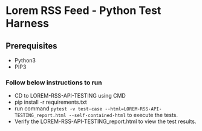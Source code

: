 # Lorem RSS Feed - Python Test Harness
## Prerequisites
* Python3
* PIP3
### Follow below instructions to run
* CD to LOREM-RSS-API-TESTING using CMD
* pip install -r requirements.txt
* run command ```pytest -v test-case --html=LOREM-RSS-API-TESTING_report.html --self-contained-html``` to execute the tests.
* Verify the LOREM-RSS-API-TESTING_report.html to view the test results.

